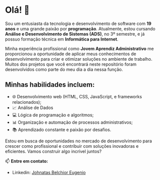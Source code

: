 # Olá! 👋

Sou um entusiasta da tecnologia e desenvolvimento de software com **19 anos** e uma grande paixão por **programação**. Atualmente, estou cursando **Análise e Desenvolvimento de Sistemas (ADS)**, no 3º semestre, e já possuo formação técnica em **Informática para Internet**.

Minha experiência profissional como **Jovem Aprendiz Administrativo** me proporcionou a oportunidade de aplicar meus conhecimentos de desenvolvimento para criar e otimizar soluções no ambiente de trabalho. Muitos dos projetos que você encontrará neste repositório foram desenvolvidos como parte do meu dia a dia nessa função.

## Minhas habilidades incluem:
- 🌐 Desenvolvimento web (HTML, CSS, JavaScript, e frameworks relacionados);
- 📈 Análise de Dados 
- 💻 Lógica de programação e algoritmos;
- 📊 Organização e automação de processos administrativos;
- 📚 Aprendizado constante e paixão por desafios.

Estou em busca de oportunidades no mercado de desenvolvimento para crescer como profissional e contribuir com soluções inovadoras e eficientes. Vamos construir algo incrível juntos?

📫 **Entre em contato:** 
- Linkedin: <a href="https://www.linkedin.com/in/johnatas-belchior-eugenio-6746502a2?lipi=urn%3Ali%3Apage%3Ad_flagship3_profile_view_base_skills_details%3Bqc4Cx33%2BT42Owjt0lMM9oA%3D%3D" target="_blank" rel="noopener noreferrer">
    Johnatas Belchior Eugenio
</a>

